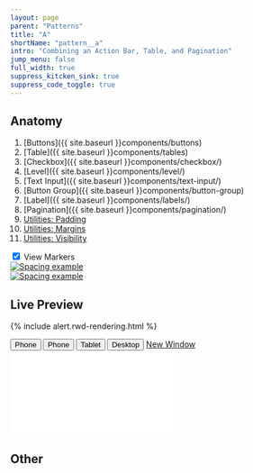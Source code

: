 ```yaml
---
layout: page
parent: "Patterns"
title: "A"
shortName: "pattern__a"
intro: "Combining an Action Bar, Table, and Pagination"
jump_menu: false
full_width: true
suppress_kitcken_sink: true
suppress_code_toggle: true
---
```


## Anatomy

1. [Buttons]({{ site.baseurl }}components/buttons)
1. [Table]({{ site.baseurl }}components/tables)
1. [Checkbox]({{ site.baseurl }}components/checkbox/)
1. [Level]({{ site.baseurl }}components/level/)
1. [Text Input]({{ site.baseurl }}components/text-input/)
1. [Button Group]({{ site.baseurl }}components/button-group)
1. [Label]({{ site.baseurl }}components/labels/)
1. [Pagination]({{ site.baseurl }}components/pagination/)
1. [Utilities: Padding](utilities/#padding)
1. [Utilities: Margins](utilities/#margins)
1. [Utilities: Visibility](utilities/#visibility)

<span title="Toggle Spacing Overlay">
  <label class="fsa-switch">
    <input checked type="checkbox" class="fsa-switch__checkbox" name="toggle-code" id="annotation-toggle"><span class="fsa-switch__track"></span>
  </label>
  <label class="fsa-p-l--xs" for="annotation-toggle">View Markers</label>
</span>

<div id="annotation-toggle-holder">
  <div class="ds-docs-holder__off">
    <a href="{{ site.baseurl }}img/anatomy/actionbar-table-pagination--off.png" target="_blank">
      <img src="{{ site.baseurl }}img/anatomy/actionbar-table-pagination--off.png" alt="Spacing example">
    </a>
  </div>
  <div class="ds-docs-holder__on">
    <a href="{{ site.baseurl }}img/anatomy/actionbar-table-pagination--on.png" target="_blank">
      <img src="{{ site.baseurl }}img/anatomy/actionbar-table-pagination--on.png" alt="Spacing example">
    </a>
  </div>
</div>

## Live Preview

{% include alert.rwd-rendering.html %}

<div class="docs__rwd-demo-block">
  <div class="docs__rwd-embed-container">
    <span class="fsa-btn-group fsa-btn-group--small" role="group" data-component="">
      <button data-behavior="toggle-rwd-size" data-target="rwd-demo_a" data-size="phone" class="fsa-btn-group__item" aria-selected="true" type="button" title="Portrait">Phone <span class="docs__rwd-demo-icon docs__rwd-demo-icon--portrait"></span></button>
      <button data-behavior="toggle-rwd-size" data-target="rwd-demo_a" data-size="phone-big" class="fsa-btn-group__item" type="button" title="Landscape">Phone <span class="docs__rwd-demo-icon docs__rwd-demo-icon--landscape"></span></button>
      <button data-behavior="toggle-rwd-size" data-target="rwd-demo_a" data-size="tablet" class="fsa-btn-group__item" type="button">Tablet</button>
      <button data-behavior="toggle-rwd-size" data-target="rwd-demo_a" data-size="desktop" class="fsa-btn-group__item fsa-btn-group__item--active" type="button">Desktop</button>
      <a class="fsa-btn-group__item" href="{{ site.baseurl }}/demo/a.html" target="_blank" title="View in a New Window">New Window</a>
    </span>
    <div class="docs__rwd-embed docs__rwd-embed--desktop" id="rwd-demo_a">
      <iframe src="{{ site.baseurl }}/demo/a.html" class="docs__rwd-iframe" allowtransparency="true" frameborder="0" scrolling="yes" allowfullscreen="true"> </iframe>
    </div>
  </div>
</div>


## Other

<!-- ## Page Title paired with actions

**Build with:** Breadcrumb, Margin Utilities, Level, Buttons

<div class="fsa-breadcrumb">
  <nav class="fsa-breadcrumb__nav" aria-label="Breadcrumbs">
    <ol class="fsa-breadcrumb__list">
      <li class="fsa-breadcrumb__item">
        <a class="fsa-breadcrumb__link" href="link.html">Inspections</a>
      </li>
      <li class="fsa-breadcrumb__item" aria-current="page">
        <a class="fsa-breadcrumb__link" href="link.html">Inspection Detail</a>
      </li>
    </ol>
  </nav>
</div>
<div class="fsa-level@m fsa-level--justify-between">
  <h1 class="fsa-m--none">Inspection&nbsp;#9458</h1>
  <div class="fsa-level fsa-level--justify-between fsa-level--grow-auto">
    <span>
      <button class="fsa-btn fsa-btn--block fsa-btn--secondary" type="button">Edit</button>
    </span>
    <span>
      <button class="fsa-btn fsa-btn--block fsa-btn--primary" onclick="alert('.fsa-growl--success')" type="button">Start</button>
    </span>
  </div>
</div>
 -->
